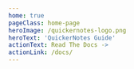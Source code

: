 ```yaml
---
home: true
pageClass: home-page
heroImage: /quickernotes-logo.png
heroText: 'QuickerNotes Guide'
actionText: Read The Docs ->
actionLink: /docs/
---
```

